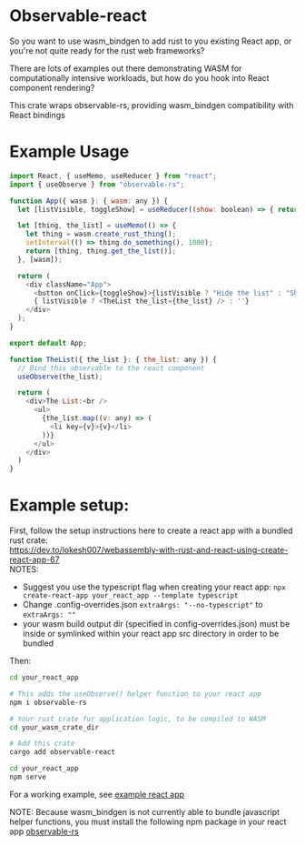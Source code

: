 # Observable-react
So you want to use wasm_bindgen to add rust to you existing React app, or you're not quite ready for the rust web frameworks? 

There are lots of examples out there demonstrating WASM for computationally intensive workloads, but how do you hook into React component rendering?

This crate wraps observable-rs, providing wasm_bindgen compatibility with React bindings

# Example Usage
```javascript
import React, { useMemo, useReducer } from "react";
import { useObserve } from "observable-rs"; 

function App({ wasm }: { wasm: any }) {
  let [listVisible, toggleShow] = useReducer((show: boolean) => { return !show }, true);

  let [thing, the_list] = useMemo(() => {
    let thing = wasm.create_rust_thing();
    setInterval(() => thing.do_something(), 1000);
    return [thing, thing.get_the_list()];
  }, [wasm]);

  return (
    <div className="App">
      <button onClick={toggleShow}>{listVisible ? "Hide the list" : "Show the List"} </button><br />
      { listVisible ? <TheList the_list={the_list} /> : ''}
    </div>
  );
}

export default App;

function TheList({ the_list }: { the_list: any }) {
  // Bind this observable to the react component
  useObserve(the_list);

  return (
    <div>The List:<br />
      <ul>
        {the_list.map((v: any) => (
          <li key={v}>{v}</li>
        ))}
      </ul>
    </div>
  )
}
```

# Example setup:
First, follow the setup instructions here to create a react app with a bundled rust crate:  
https://dev.to/lokesh007/webassembly-with-rust-and-react-using-create-react-app-67  
NOTES:  
* Suggest you use the typescript flag when creating your react app:
  `npx create-react-app your_react_app --template typescript`
* Change .config-overrides.json `extraArgs: "--no-typescript"` to `extraArgs: ""`
* your wasm build output dir (specified in config-overrides.json) must be inside or symlinked within your react app src directory in order to be bundled

Then:

```bash
cd your_react_app

# This adds the useObserve() helper function to your react app
npm i observable-rs

# Your rust crate for application logic, to be compiled to WASM
cd your_wasm_crate_dir

# Add this crate
cargo add observable-react

cd your_react_app
npm serve
```

For a working example, see [example react app](https://github.com/mindbeam/observable-rs/tree/master/crates/react/example)

NOTE: Because wasm_bindgen is not currently able to bundle javascript helper functions, you must install the following npm package in your react app [observable-rs](https://www.npmjs.com/package/observable-rs)